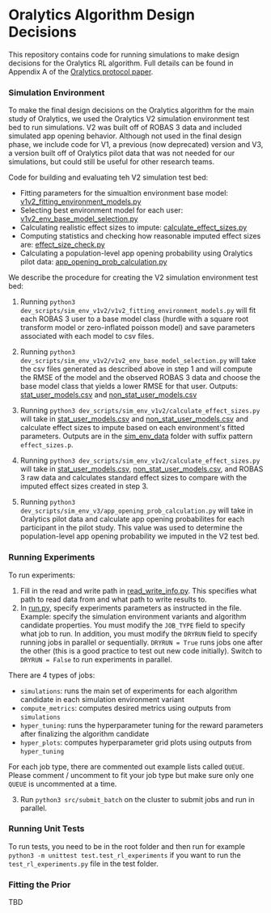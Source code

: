 # Oralytics Algorithm Design Decisions

This repository contains code for running simulations to make design decisions for the Oralytics RL algorithm. Full details can be found in Appendix A of the [Oralytics protocol paper](https://www.sciencedirect.com/science/article/abs/pii/S1551714424000387).

### Simulation Environment
To make the final design decisions on the Oralytics algorithm for the main study of Oralytics, we used the Oralytics V2 simulation environment test bed to run simulations. V2 was built off of ROBAS 3 data and included simulated app opening behavior. Although not used in the final design phase, we include code for V1, a previous (now deprecated) version and V3, a version built off of Oralytics pilot data that was not needed for our simulations, but could still be useful for other research teams.

Code for building and evaluating teh V2 simulation test bed:
* Fitting parameters for the simualtion environment base model: [v1v2_fitting_environment_models.py](https://github.com/StatisticalReinforcementLearningLab/oralytics_algorithm_design/blob/main/dev_scripts/sim_env_v1v2/v1v2_fitting_environment_models.py)
* Selecting best environment model for each user: [v1v2_env_base_model_selection.py](https://github.com/StatisticalReinforcementLearningLab/oralytics_algorithm_design/blob/main/dev_scripts/sim_env_v1v2/v1v2_env_base_model_selection.py)
* Calculating realistic effect sizes to impute: [calculate_effect_sizes.py](https://github.com/StatisticalReinforcementLearningLab/oralytics_algorithm_design/blob/main/dev_scripts/sim_env_v1v2/calculate_effect_sizes.py)
* Computing statistics and checking how reasonable imputed effect sizes are: [effect_size_check.py](https://github.com/StatisticalReinforcementLearningLab/oralytics_algorithm_design/blob/main/dev_scripts/sim_env_v1v2/effect_size_check.py)
* Calculating a population-level app opening probability using Oralytics pilot data: [app_opening_prob_calculation.py](https://github.com/StatisticalReinforcementLearningLab/oralytics_algorithm_design/blob/main/dev_scripts/sim_env_v3/app_opening_prob_calculation.py)

We describe the procedure for creating the V2 simulation environment test bed:
1. Running `python3 dev_scripts/sim_env_v1v2/v1v2_fitting_environment_models.py` will fit each ROBAS 3 user to a base model class (hurdle with a square root transform model or zero-inflated poisson model) and save parameters associated with each model to csv files. 

2. Running `python3 dev_scripts/sim_env_v1v2/v1v2_env_base_model_selection.py` will take the csv files generated as described above in step 1 and will compute the RMSE of the model and the observed ROBAS 3 data and choose the base model class that yields a lower RMSE for that user. Outputs: [stat_user_models.csv](https://github.com/StatisticalReinforcementLearningLab/oralytics_algorithm_design/blob/main/sim_env_data/stat_user_models.csv) and [non_stat_user_models.csv](https://github.com/StatisticalReinforcementLearningLab/oralytics_algorithm_design/blob/main/sim_env_data/non_stat_user_models.csv)

3. Running `python3 dev_scripts/sim_env_v1v2/calculate_effect_sizes.py` will take in [stat_user_models.csv](https://github.com/StatisticalReinforcementLearningLab/oralytics_algorithm_design/blob/main/sim_env_data/stat_user_models.csv) and [non_stat_user_models.csv](https://github.com/StatisticalReinforcementLearningLab/oralytics_algorithm_design/blob/main/sim_env_data/non_stat_user_models.csv) and calculate effect sizes to impute based on each environment's fitted parameters. Outputs are in the [sim_env_data](https://github.com/StatisticalReinforcementLearningLab/oralytics_algorithm_design/tree/main/sim_env_data) folder with suffix pattern `effect_sizes.p`.

4. Running `python3 dev_scripts/sim_env_v1v2/calculate_effect_sizes.py` will take in [stat_user_models.csv](https://github.com/StatisticalReinforcementLearningLab/oralytics_algorithm_design/blob/main/sim_env_data/stat_user_models.csv), [non_stat_user_models.csv](https://github.com/StatisticalReinforcementLearningLab/oralytics_algorithm_design/blob/main/sim_env_data/non_stat_user_models.csv), and ROBAS 3 raw data and calculates standard effect sizes to compare with the imputed effect sizes created in step 3.

5. Running `python3 dev_scripts/sim_env_v3/app_opening_prob_calculation.py` will take in Oralytics pilot data and calculate app opening probabilites for each participant in the pilot study. This value was used to determine the population-level app opening probability we imputed in the V2 test bed.

### Running Experiments
To run experiments:
1. Fill in the read and write path in [read_write_info.py](https://github.com/StatisticalReinforcementLearningLab/oralytics_algorithm_design/blob/main/src/read_write_info.py). This specifies what path to read data from and what path to write results to. 
2. In [run.py](https://github.com/StatisticalReinforcementLearningLab/oralytics_algorithm_design/blob/main/src/run.py), specify experiments parameters as instructed in the file. Example: specify the simulation environment variants and algorithm candidate properties. You must modify the `JOB_TYPE` field to specify what job to run. In addition, you must modify the `DRYRUN` field to specify running jobs in parallel or sequentially. `DRYRUN = True` runs jobs one after the other (this is a good practice to test out new code initially). Switch to `DRYRUN = False` to run experiments in parallel.  

There are 4 types of jobs:
  * `simulations`: runs the main set of experiments for each algorithm candidate in each simulation environment variant
  * `compute_metrics`: computes desired metrics using outputs from `simulations`
  * `hyper_tuning`: runs the hyperparameter tuning for the reward parameters after finalizing the algorithm candidate 
  * `hyper_plots`: computes hyperparameter grid plots using outputs from `hyper_tuning`
    
For each job type, there are commented out example lists called `QUEUE`. Please comment / uncomment to fit your job type but make sure only one `QUEUE` is uncommented at a time.

3. Run `python3 src/submit_batch` on the cluster to submit jobs and run in parallel.

### Running Unit Tests
To run tests, you need to be in the root folder and then run for example `python3 -m unittest test.test_rl_experiments` if you want to run the `test_rl_experiments.py` file in the test folder.

### Fitting the Prior
TBD
